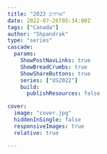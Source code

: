 ```yaml
---
title: "ארה״ב 2022"
date: 2022-07-26T05:34:00Z
tags: ["Canada"]
author: "Shpandrak"
type: "series"
cascade:
  params:
    ShowPostNavLinks: true
    ShowBreadCrumbs: true
    ShowShareButtons: true
    series: ["US2022"]
    build:
      publishResources: false

cover:
  image: "cover.jpg"
  hiddenInSingle: false
  responsiveImages: true
  relative: true

---
```

